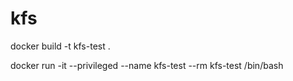 # kfs

docker build -t kfs-test .

docker run -it --privileged --name kfs-test --rm kfs-test /bin/bash
